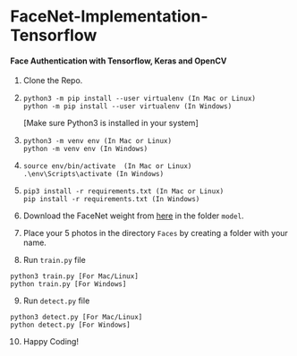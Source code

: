 # FaceNet-Implementation-Tensorflow

#### Face Authentication with Tensorflow, Keras and OpenCV


1. Clone the Repo.

2. 
   ```
   python3 -m pip install --user virtualenv (In Mac or Linux)
   python -m pip install --user virtualenv (In Windows)
   ```
   [Make sure Python3 is installed in your system]

3.  
   ```
   python3 -m venv env (In Mac or Linux)
   python -m venv env (In Windows) 
   ```
   
4. 
   ```
   source env/bin/activate  (In Mac or Linux)
   .\env\Scripts\activate (In Windows) 
   ```
   
5. 
   ```
   pip3 install -r requirements.txt (In Mac or Linux)
   pip install -r requirements.txt (In Windows)
   ```
   
6. Download the FaceNet weight from [here](http://bit.ly/facenet-weight) in the folder ```model```.

7. Place your 5 photos in the directory ```Faces``` by creating a folder with your name.

8. Run ```train.py``` file
```
python3 train.py [For Mac/Linux]
python train.py [For Windows]
```
9. Run ```detect.py``` file
```
python3 detect.py [For Mac/Linux]
python detect.py [For Windows]
```
10. Happy Coding!

